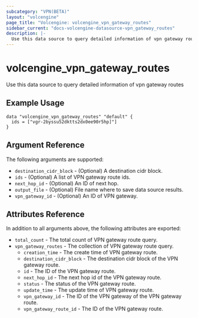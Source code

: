 ```yaml
---
subcategory: "VPN(BETA)"
layout: "volcengine"
page_title: "Volcengine: volcengine_vpn_gateway_routes"
sidebar_current: "docs-volcengine-datasource-vpn_gateway_routes"
description: |-
  Use this data source to query detailed information of vpn gateway routes
---
```

# volcengine_vpn_gateway_routes
Use this data source to query detailed information of vpn gateway routes
## Example Usage
```hcl
data "volcengine_vpn_gateway_routes" "default" {
  ids = ["vgr-2byssu52dktts2dx0ee90r5hp]"]
}
```
## Argument Reference
The following arguments are supported:
* `destination_cidr_block` - (Optional) A destination cidr block.
* `ids` - (Optional) A list of VPN gateway route ids.
* `next_hop_id` - (Optional) An ID of next hop.
* `output_file` - (Optional) File name where to save data source results.
* `vpn_gateway_id` - (Optional) An ID of VPN gateway.

## Attributes Reference
In addition to all arguments above, the following attributes are exported:
* `total_count` - The total count of VPN gateway route query.
* `vpn_gateway_routes` - The collection of VPN gateway route query.
    * `creation_time` - The create time of VPN gateway route.
    * `destination_cidr_block` - The destination cidr block of the VPN gateway route.
    * `id` - The ID of the VPN gateway route.
    * `next_hop_id` - The next hop id of the VPN gateway route.
    * `status` - The status of the VPN gateway route.
    * `update_time` - The update time of VPN gateway route.
    * `vpn_gateway_id` - The ID of the VPN gateway of the VPN gateway route.
    * `vpn_gateway_route_id` - The ID of the VPN gateway route.


